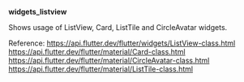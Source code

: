 **widgets_listview**

Shows usage of ListView, Card, ListTile and CircleAvatar widgets.

Reference:
https://api.flutter.dev/flutter/widgets/ListView-class.html
https://api.flutter.dev/flutter/material/Card-class.html
https://api.flutter.dev/flutter/material/CircleAvatar-class.html
https://api.flutter.dev/flutter/material/ListTile-class.html
